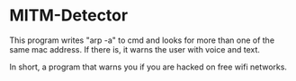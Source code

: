 # MITM-Detector
This program writes "arp -a" to cmd and looks for more than one of the same mac address. If there is, it warns the user with voice and text.

In short, a program that warns you if you are hacked on free wifi networks.
